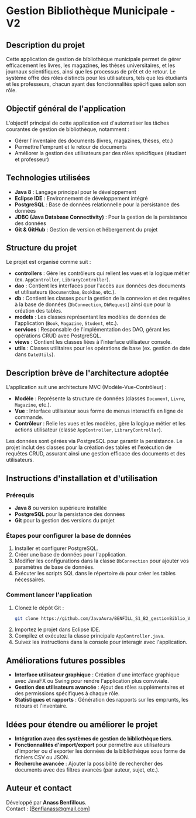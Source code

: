# Gestion Bibliothèque Municipale - V2

## Description du projet
Cette application de gestion de bibliothèque municipale permet de gérer efficacement les livres, les magazines, les thèses universitaires, et les journaux scientifiques, ainsi que les processus de prêt et de retour. Le système offre des rôles distincts pour les utilisateurs, tels que les étudiants et les professeurs, chacun ayant des fonctionnalités spécifiques selon son rôle.

## Objectif général de l'application
L'objectif principal de cette application est d'automatiser les tâches courantes de gestion de bibliothèque, notamment :
- Gérer l'inventaire des documents (livres, magazines, thèses, etc.)
- Permettre l'emprunt et le retour de documents
- Améliorer la gestion des utilisateurs par des rôles spécifiques (étudiant et professeur)

## Technologies utilisées
- **Java 8** : Langage principal pour le développement
- **Eclipse IDE** : Environnement de développement intégré
- **PostgreSQL** : Base de données relationnelle pour la persistance des données
- **JDBC (Java Database Connectivity)** : Pour la gestion de la persistance des données
- **Git & GitHub** : Gestion de version et hébergement du projet

## Structure du projet
Le projet est organisé comme suit :

- **controllers** : Gère les contrôleurs qui relient les vues et la logique métier (ex. `AppController`, `LibraryController`).
- **dao** : Contient les interfaces pour l'accès aux données des documents et utilisateurs (`DocumentDao`, `BookDao`, etc.).
- **db** : Contient les classes pour la gestion de la connexion et des requêtes à la base de données (`DbConnection`, `DbRequest`) ainsi que pour la création des tables.
- **models** : Les classes représentant les modèles de données de l'application (`Book`, `Magazine`, `Student`, etc.).
- **services** : Responsable de l'implémentation des DAO, gérant les opérations CRUD avec PostgreSQL.
- **views** : Contient les classes liées à l'interface utilisateur console.
- **utils** : Classes utilitaires pour les opérations de base (ex. gestion de date dans `DateUtils`).

## Description brève de l'architecture adoptée
L'application suit une architecture MVC (Modèle-Vue-Contrôleur) :
- **Modèle** : Représente la structure de données (classes `Document`, `Livre`, `Magazine`, etc.).
- **Vue** : Interface utilisateur sous forme de menus interactifs en ligne de commande.
- **Contrôleur** : Relie les vues et les modèles, gère la logique métier et les actions utilisateur (classe `AppController`, `LibraryController`).

Les données sont gérées via PostgreSQL pour garantir la persistance. Le projet inclut des classes pour la création des tables et l'exécution de requêtes CRUD, assurant ainsi une gestion efficace des documents et des utilisateurs.

## Instructions d'installation et d'utilisation

### Prérequis
- **Java 8** ou version supérieure installée
- **PostgreSQL** pour la persistance des données
- **Git** pour la gestion des versions du projet

### Étapes pour configurer la base de données
1. Installer et configurer PostgreSQL.
2. Créer une base de données pour l'application.
3. Modifier les configurations dans la classe `DbConnection` pour ajouter vos paramètres de base de données.
4. Exécuter les scripts SQL dans le répertoire `db` pour créer les tables nécessaires.

### Comment lancer l'application
1. Clonez le dépôt Git :
   ```bash
   git clone https://github.com/JavaAura/BENFILL_S1_B2_gestionBiblio_V
   ```
2. Importez le projet dans Eclipse IDE.
3. Compilez et exécutez la classe principale `AppController.java`.
4. Suivez les instructions dans la console pour interagir avec l'application.

## Améliorations futures possibles
- **Interface utilisateur graphique** : Création d'une interface graphique avec JavaFX ou Swing pour rendre l'application plus conviviale.
- **Gestion des utilisateurs avancée** : Ajout des rôles supplémentaires et des permissions spécifiques à chaque rôle.
- **Statistiques et rapports** : Génération des rapports sur les emprunts, les retours et l'inventaire.

## Idées pour étendre ou améliorer le projet
- **Intégration avec des systèmes de gestion de bibliothèque tiers**.
- **Fonctionnalités d'import/export** pour permettre aux utilisateurs d'importer ou d'exporter les données de la bibliothèque sous forme de fichiers CSV ou JSON.
- **Recherche avancée** : Ajouter la possibilité de rechercher des documents avec des filtres avancés (par auteur, sujet, etc.).

## Auteur et contact
Développé par **Anass Benfillous**.  
Contact : [Benfianass@gmail.com]
